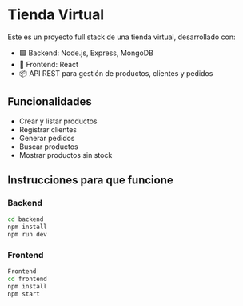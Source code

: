 # Tienda Virtual

Este es un proyecto full stack de una tienda virtual, desarrollado con:

- 🟩 Backend: Node.js, Express, MongoDB
- 🎨 Frontend: React
- 📦 API REST para gestión de productos, clientes y pedidos

## Funcionalidades

- Crear y listar productos
- Registrar clientes
- Generar pedidos
- Buscar productos
- Mostrar productos sin stock

## Instrucciones para que funcione

### Backend

```bash
cd backend
npm install
npm run dev
```
### Frontend

```bash
Frontend
cd frontend
npm install
npm start